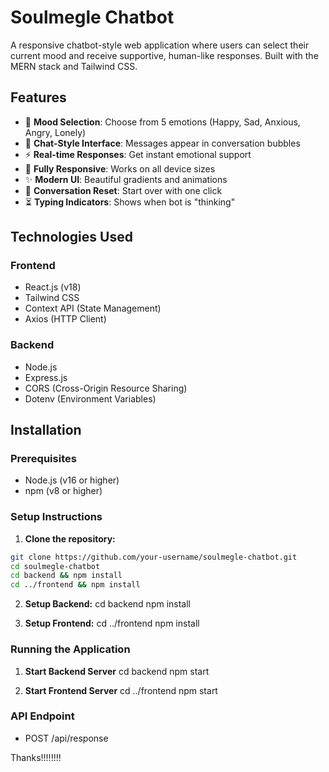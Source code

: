# Soulmegle Chatbot 

A responsive chatbot-style web application where users can select their current mood and receive supportive, human-like responses. Built with the MERN stack and Tailwind CSS.

## Features

- 🌟 **Mood Selection**: Choose from 5 emotions (Happy, Sad, Anxious, Angry, Lonely)
- 💬 **Chat-Style Interface**: Messages appear in conversation bubbles
- ⚡ **Real-time Responses**: Get instant emotional support
- 📱 **Fully Responsive**: Works on all device sizes
- ✨ **Modern UI**: Beautiful gradients and animations
- 🔄 **Conversation Reset**: Start over with one click
- ⏳ **Typing Indicators**: Shows when bot is "thinking"

## Technologies Used

### Frontend
- React.js (v18)
- Tailwind CSS
- Context API (State Management)
- Axios (HTTP Client)

### Backend
- Node.js
- Express.js
- CORS (Cross-Origin Resource Sharing)
- Dotenv (Environment Variables)

## Installation

### Prerequisites
- Node.js (v16 or higher)
- npm (v8 or higher)

### Setup Instructions

1. **Clone the repository:**
```bash
git clone https://github.com/your-username/soulmegle-chatbot.git
cd soulmegle-chatbot
cd backend && npm install
cd ../frontend && npm install
```

2. **Setup Backend:**
cd backend
npm install

3. **Setup Frontend:**
cd ../frontend
npm install


### Running the Application

1. **Start Backend Server**
cd backend
npm start


2. **Start Frontend Server**
cd ../frontend
npm start


### API Endpoint

- POST /api/response



Thanks!!!!!!!!